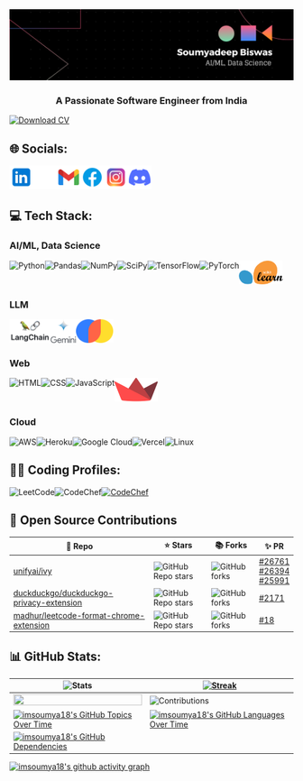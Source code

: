 <img src='assets/linkedIn_banner.png'>

<h3 align="center">A Passionate Software Engineer from India</h3>

<a href="https://drive.google.com/drive/folders/13TK5rRevTDf68PE0dT3lXg0O_8U1gcjA?usp=drive_link">
    <img src="https://img.shields.io/badge/Download%20CV-8A2BE2" alt="Download CV" width="200">
</a>

## 🌐 Socials:
 [<img align="left" src="assets/socials/linkedin.svg"  alt="LinkedIn"  height="42px">](https://linkedin.com/in/imsoumya18)
 [<img align="left" src="assets/socials/twitterx.svg"  alt="TwitterX"  height="42px">](https://twitter.com/imsoumya184)
 [<img align="left" src="assets/socials/gmail.svg"  alt="Gmail"  height="42px">](mailto:soumyadeep184@gmail.com)
 [<img align="left" src="assets/socials/facebook.svg"  alt="Facebook"  height="42px">](https://facebook.com/imsoumya18)
 [<img align="left" src="assets/socials/instagram.svg"  alt="Instagram"  height="42px">](https://instagram.com/b_soumya4)
 [<img src="assets/socials/discord.svg"  alt="Discord"  height="42px">](https://discordapp.com/users/832576008149794818)

## 💻 Tech Stack:
### AI/ML, Data Science
<img align="left" src="https://github.com/rahul-jha98/README_icons/blob/main/language_and_tools/square/python/python.svg"  alt="Python"  height="42px">
<img align="left" src="https://pandas.pydata.org/static/img/pandas_mark.svg"  alt="Pandas"  height="42px">
<img align="left" src="https://numpy.org/images/logo.svg"  alt="NumPy"  height="42px">
<img align="left" src="https://scipy.org/images/logo.svg"  alt="SciPy"  height="42px">
<img align="left" src="https://raw.githubusercontent.com/rahul-jha98/github_readme_icons/main/language_and_tools/square/tensorflow/tensorflow.svg"  alt="TensorFlow"  height="42px">
<img align="left" src="https://raw.githubusercontent.com/rahul-jha98/github_readme_icons/main/language_and_tools/square/pytorch/pytorch.svg"  alt="PyTorch"  height="42px">
<img src="https://github.com/scikit-learn/scikit-learn/blob/main/doc/logos/scikit-learn-logo-without-subtitle.svg"  alt="SciKit-Learn"  height="42px">

### LLM
<img align="left" src="assets/langchain.png"  alt="LangChain"  height="42px">
<img align="left" src="assets/gemini.png"  alt="Gemini"  height="42px">
<img src="assets/chromadb.png"  alt="ChromaDB"  height="42px">

### Web
<img align="left" src="https://raw.githubusercontent.com/rahul-jha98/github_readme_icons/main/language_and_tools/square/html/html.svg"  alt="HTML"  height="42px">
<img align="left" src="https://raw.githubusercontent.com/rahul-jha98/github_readme_icons/main/language_and_tools/square/css/css.svg"  alt="CSS"  height="42px">
<img align="left" src="https://raw.githubusercontent.com/rahul-jha98/github_readme_icons/main/language_and_tools/square/javascript/javascript.svg"  alt="JavaScript"  height="42px">
<img src="assets/streamlit.png"  alt="Streamlit"  height="42px">

### Cloud
<img align="left" src="https://raw.githubusercontent.com/rahul-jha98/github_readme_icons/main/language_and_tools/square/aws/aws.svg"  alt="AWS"  height="42px">
<img align="left" src="https://upload.wikimedia.org/wikipedia/commons/e/ec/Heroku_logo.svg"  alt="Heroku"  height="42px">
<img align="left" src="https://raw.githubusercontent.com/rahul-jha98/github_readme_icons/main/language_and_tools/square/google-cloud/google-cloud.svg"  alt="Google Cloud"  height="42px">
<img align="left" src="https://img.shields.io/badge/vercel-%23000000.svg?style=flat&logo=vercel&logoColor=white"  alt="Vercel"  height="42px">
<img src="https://upload.wikimedia.org/wikipedia/commons/3/35/Tux.svg"  alt="Linux"  height="42px">

 ## 👨‍💻 Coding Profiles:
 [<img align="left" src="https://img.shields.io/badge/LeetCode-FFA116.svg?style=for-the-badge&logo=LeetCode&logoColor=white"  alt="LeetCode">](https://leetcode.com/imsoumya18)
 [<img align="left" src="https://img.shields.io/badge/CodeChef-5B4638.svg?style=for-the-badge&logo=CodeChef&logoColor=white"  alt="CodeChef">](https://www.codechef.com/users/rowan_atkinson)
 [<img src="https://img.shields.io/badge/Codeforces-1F8ACB.svg?style=for-the-badge&logo=Codeforces&logoColor=white"  alt="CodeChef">](https://codeforces.com/profile/imsoumya18)
 
## 🚀 Open Source Contributions

| 🎁 Repo | ⭐ Stars | 📚 Forks | ✨ PR |
| --- | --- | --- | --- |
| [unifyai/ivy](https://github.com/unifyai/ivy) | ![GitHub Repo stars](https://img.shields.io/github/stars/unifyai/ivy?style=flat) | ![GitHub forks](https://img.shields.io/github/forks/unifyai/ivy?style=flat) | [#26761](https://github.com/unifyai/ivy/pull/26761) <br> [#26394](https://github.com/unifyai/ivy/pull/26394) <br> [#25991](https://github.com/unifyai/ivy/pull/25991) |
| [duckduckgo/duckduckgo-privacy-extension](https://github.com/duckduckgo/duckduckgo-privacy-extension) | ![GitHub Repo stars](https://img.shields.io/github/stars/duckduckgo/duckduckgo-privacy-extension?style=flat) | ![GitHub forks](https://img.shields.io/github/forks/duckduckgo/duckduckgo-privacy-extension?style=flat) | [#2171](https://github.com/duckduckgo/duckduckgo-privacy-extension/pull/2171) |
| [madhur/leetcode-format-chrome-extension](https://github.com/madhur/leetcode-format-chrome-extension) | ![GitHub Repo stars](https://img.shields.io/github/stars/madhur/leetcode-format-chrome-extension?style=flat) | ![GitHub forks](https://img.shields.io/github/forks/madhur/leetcode-format-chrome-extension?style=flat) | [#18](https://github.com/madhur/leetcode-format-chrome-extension/pull/18) |

## 📊 GitHub Stats:
|![Stats](https://github-readme-stats.vercel.app/api?username=imsoumya18&theme=tokyonight&include_all_commits=true&show_icons=true&hide_border=false&count_private=true)|[![Streak](https://github-readme-streak-stats.herokuapp.com?user=imsoumya18&theme=tokyonight)](https://git.io/streak-stats)|
|--|--|
|<img src="https://github-readme-stats.vercel.app/api/top-langs/?username=imsoumya18&theme=tokyonight&hide_border=false&include_all_commits=true&count_private=true&layout=compact" width="100%" height="100%">|![Contributions](https://github-contributor-stats.vercel.app/api?username=imsoumya18&limit=5&theme=tokyonight&combine_all_yearly_contributions=true)|
| [![imsoumya18's GitHub Topics Over Time](https://stats.quine.sh/imsoumya18/topics-over-time?theme=dark)](https://quine.sh?utm_source=widgets&utm_campaign=imsoumya18) | [![imsoumya18's GitHub Languages Over Time](https://stats.quine.sh/imsoumya18/languages-over-time?theme=dark)](https://quine.sh?utm_source=widgets&utm_campaign=imsoumya18) |
| [![imsoumya18's GitHub Dependencies](https://stats.quine.sh/imsoumya18/dependencies?theme=dark)](https://quine.sh?utm_source=widgets&utm_campaign=imsoumya18) |  |

[![imsoumya18's github activity graph](https://github-readme-activity-graph.vercel.app/graph?username=imsoumya18&bg_color=1a1b27&color=38bdae&line=70a5fd&point=a8005a&area=true&hide_border=false)](https://github.com/ashutosh00710/github-readme-activity-graph)
